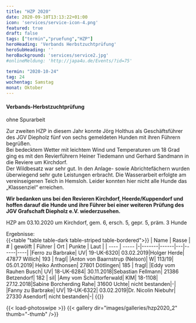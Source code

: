 ```yaml
---
title: "HZP 2020"
date: 2020-09-10T13:13:22+01:00
icon: 'services/service-icon-4.png'
featured: true
draft: false
tags: ["termin","pruefung","HZP"]
heroHeading: 'Verbands Herbstzuchtprüfung'
heroSubHeading: ''
heroBackground: 'services/service2.jpg'
#onlineMeldung: 'http://japa4u.de/Events/?id=75'

termin: "2020-10-24"
tag: 24
wochentag: Samstag
monat: Oktober
---
```


#### Verbands-Herbstzuchtprüfung 
ohne Spurarbeit

Zur zweiten HZP in diesem Jahr konnte Jörg Holthus als Geschäftsführer des JGV Diepholz fünf von sechs gemeldeten Hunden mit ihren Führern begrüßen.  
Bei bedecktem Wetter mit leichtem Wind und Temperaturen um 18 Grad ging es mit den Revierführern Heiner Tiedemann und Gerhard Sandmann in die Reviere um Kirchdorf.  
Der Wildbesatz war sehr gut. In den Anlage- sowie Abrichtefächern wurden überwiegend sehr gute Leistungen erbracht. Die Wasserarbeit erfolgte am vereinseigenen Teich in Hemsloh.  Leider konnten hier nicht alle Hunde das „Klassenziel“ erreichen.

**Wir bedanken uns bei den Revieren Kirchdorf, Heerde/Kuppendorf und hoffen darauf die Hunde und ihre Führer bei einer weiteren Prüfung des JGV Grafschaft Diepholz e.V. wiederzusehen.**

 
HZP am 03.10.2020 um Kirchdorf, gem. 6, ersch. 5, gepr. 5, präm. 3 Hunde  

Ergebnisse:  
{{<table "table table-dark table-striped table-bordered">}}
   | Name | Rasse | # | gewölft | Führer | Ort | Punkte | Laut |
  | ---- | ----- |-|-------|------|---|------|----|
  |Ferro zu Barbrake| UV| 19-UK-6320| 03.02.2019|Holger Herde| 47877 Willich| 193 | fragl|
  |Anton von Baarnstrup  (Nelson)| W| 113/19| 05.01.2019| Heiko Anthonsen| 27801 Dötlingen| 185 | fragl|
  |Eddy vom Rauhen Busch| UV| 18-UK-6284| 30.11.2018|Sebastian  Fellmann| 21386 Betzendorf| 182 | sil|
  |Amy vom Schüttorferwald| KlM| 18-1108| 27.12.2018|Sabine Borcherding Rahe| 31600 Uchte| nicht bestanden|-|
  |Fanny zu Barbrake| UV| 19-UK-6322| 03.02.2019|Dr. Nicolin Niebuhr| 27330 Asendorf| nicht bestanden|-|
{{</table>}}


{{< load-photoswipe >}}
{{< gallery dir="images/galleries/hzp2020_2"  thumb="-thumb" />}}